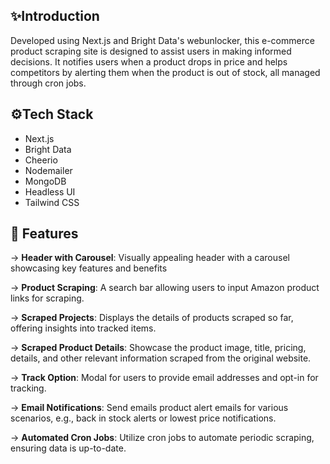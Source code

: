 
## <a name="introduction">✨Introduction</a>

Developed using Next.js and Bright Data's webunlocker, this e-commerce product scraping site is designed to assist users in making informed decisions. It notifies users when a product drops in price and helps competitors by alerting them when the product is out of stock, all managed through cron jobs.

## <a name="tech-stack">⚙️Tech Stack</a>

- Next.js
- Bright Data
- Cheerio
- Nodemailer
- MongoDB
- Headless UI
- Tailwind CSS

## <a name="features">🔋 Features</a>

→ **Header with Carousel**: Visually appealing header with a carousel showcasing key features and benefits

→ **Product Scraping**: A search bar allowing users to input Amazon product links for scraping.

→ **Scraped Projects**: Displays the details of products scraped so far, offering insights into tracked items.

→ **Scraped Product Details**: Showcase the product image, title, pricing, details, and other relevant information scraped from the original   website.

→ **Track Option**: Modal for users to provide email addresses and opt-in for tracking.

→ **Email Notifications**: Send emails product alert emails for various scenarios, e.g., back in stock alerts or lowest price notifications.

→ **Automated Cron Jobs**: Utilize cron jobs to automate periodic scraping, ensuring data is up-to-date.
